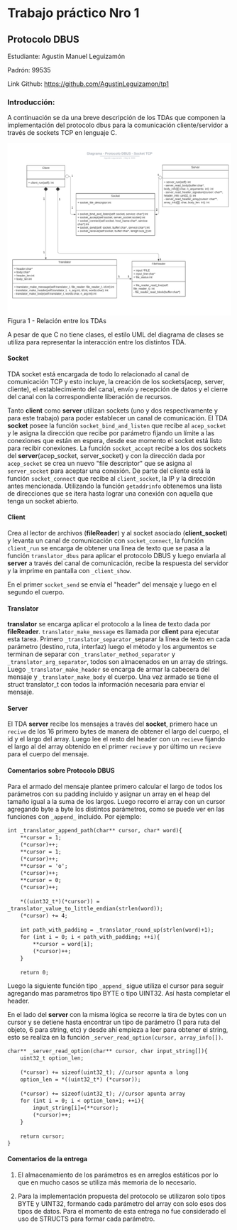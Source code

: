 # Trabajo práctico Nro 1
## Protocolo DBUS

Estudiante: Agustin Manuel Leguizamón

Padrón: 99535

Link Github: https://github.com/AgustinLeguizamon/tp1


### Introducción:
A continuación se da una breve descripción de los TDAs que componen la implementación del protocolo dbus para la comunicación cliente/servidor a través de sockets TCP en lenguaje C.

![diagrama](img/TallerTP1.png)
Figura 1 - Relación entre los TDAs

A pesar de que C no tiene clases, el estilo UML del diagrama de clases se utiliza para representar la interacción entre los distintos TDA.

#### Socket

TDA socket está encargada de todo lo relacionado al canal de comunicación TCP y esto incluye, la creación de los sockets(acep, server, cliente), el establecimiento del canal, envío y recepción de datos y el cierre del canal con la correspondiente liberación de recursos.

Tanto **client** como **server** utilizan sockets (uno y dos respectivamente y para este trabajo) para poder establecer un canal de comunicación. El TDA **socket** posee la función `socket_bind_and_listen` que recibe al `acep_socket` y le asigna la dirección que recibe por parámetro fijando un límite a las conexiones que están en espera, desde ese momento el socket está listo para recibir conexiones. La función `socket_accept` recibe a los dos sockets del **server**(acep_socket, server_socket) y con la dirección dada por `acep_socket` se crea un nuevo "file descriptor" que se asigna al `server_socket` para aceptar una conexión.
De parte del cliente está la función `socket_connect` que recibe al `client_socket`, la IP y la dirección antes mencionada. Utilizando la función `getaddrinfo` obtenemos una lista de direcciones que se itera hasta lograr una conexión con aquella que tenga un socket abierto.

#### Client

Crea al lector de archivos (**fileReader**) y al socket asociado (**client_socket**) y levanta un canal de comunicación con `socket_connect`, la función `client_run` se encarga de obtener una línea de texto que se pasa a la función `translator_dbus` para aplicar el protocolo DBUS y luego enviarla al **server** a través del canal de comunicación, recibe la respuesta del servidor y la imprime en pantalla con `_client_show`.

En el primer `socket_send` se envía el "header" del mensaje y luego en el segundo el cuerpo.

#### Translator

**translator** se encarga aplicar el protocolo a la línea de texto dada por **fileReader**.
`translator_make_message` es llamada por **client** para ejecutar esta tarea. Primero `_translator_separator_`separar la línea de texto en cada parámetro (destino, ruta, interfaz) luego el método y los argumentos se terminan de separar con `_translator_method_separator` y `_translator_arg_separator`, todos son almacenados en un array de strings. Luego `_translator_make_header` se encarga de armar la cabecera del mensaje y `_translator_make_body` el cuerpo. Una vez armado se tiene el struct translator_t con todos la información necesaria para enviar el mensaje.


#### Server

El TDA **server** recibe los mensajes a través del **socket**, primero hace un `recive` de los 16 primero bytes de manera de obtener el largo del cuerpo, el id y el largo del array. Luego lee el resto del header con un `recieve` fijando el largo al del array obtenido en el primer `recieve` y por último un `recieve` para el cuerpo del mensaje.


#### Comentarios sobre Protocolo DBUS
Para el armado del mensaje plantee primero calcular el largo de todos los parámetros con su padding incluido y asignar un array en el heap del tamaño igual a la suma de los largos. Luego recorro el array con un cursor agregando byte a byte los distintos parámetros, como se puede ver en las funciones con `_append_` incluido. Por ejemplo:
```
int _translator_append_path(char** cursor, char* word){
	**cursor = 1;
	(*cursor)++;
	**cursor = 1;
	(*cursor)++;
	**cursor = 'o';
	(*cursor)++;
	**cursor = 0;
	(*cursor)++;

	*((uint32_t*)(*cursor)) = _translator_value_to_little_endian(strlen(word));
	(*cursor) += 4;

	int path_with_padding = _translator_round_up(strlen(word)+1);
	for (int i = 0; i < path_with_padding; ++i){
		**cursor = word[i];
		(*cursor)++;
	}

	return 0;
  ```
Luego la siguiente función tipo `_append_` sigue utiliza el  cursor para seguir agregando mas parametros tipo BYTE o tipo UINT32. Así hasta completar el header.

En el lado del **server** con la misma lógica se recorre la tira de bytes con un cursor y se detiene hasta encontrar un tipo de parámetro (1 para ruta del objeto, 6 para string, etc) y desde ahí empieza a leer para obtener el string, esto se realiza en la función `_server_read_option(cursor, array_info[])`.

```
char** _server_read_option(char** cursor, char input_string[]){
	uint32_t option_len;

	(*cursor) += sizeof(uint32_t); //cursor apunta a long
	option_len = *((uint32_t*) (*cursor));

	(*cursor) += sizeof(uint32_t); //cursor apunta array
	for (int i = 0; i < option_len+1; ++i){
		input_string[i]=(**cursor);
		(*cursor)++;
	}

	return cursor;
}
```

#### Comentarios de la entrega

1) El almacenamiento de los parámetros es en arreglos estáticos
por lo que en mucho casos se utiliza más memoria de lo necesario.

2) Para la implementación propuesta del protocolo se utilizaron solo tipos BYTE y UINT32, formando cada parámetro del array con solo esos dos tipos de datos. Para el momento de esta entrega no fue considerado el uso de STRUCTS para formar cada parámetro.


